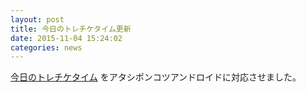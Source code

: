 ```yaml
---
layout: post
title: 今日のトレチケタイム更新
date: 2015-11-04 15:24:02
categories: news
---
```

<a href="/imas/trainer-ticket-time/">今日のトレチケタイム</a>
をアタシポンコツアンドロイドに対応させました。

